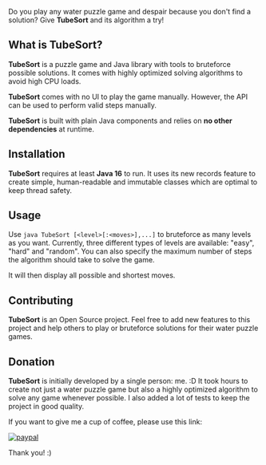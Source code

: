 Do you play any water puzzle game and despair because you don't
find a solution? Give **TubeSort** and its algorithm a try!

What is TubeSort?
-----------------

**TubeSort** is a puzzle game and Java library with tools to
bruteforce possible solutions. It comes with highly optimized
solving algorithms to avoid high CPU loads.

**TubeSort** comes with no UI to play the game manually.
However, the API can be used to perform valid steps manually.

**TubeSort** is built with plain Java components and relies on
**no other dependencies** at runtime.

Installation
------------
**TubeSort** requires at least **Java 16** to run. It uses its
new records feature to create simple, human-readable and
immutable classes which are optimal to keep thread safety.

Usage
-----
Use ```java TubeSort [<level>[:<moves>],...]``` to bruteforce
as many levels as you want. Currently, three different types of
levels are available: "easy", "hard" and "random". You can also
specify the maximum number of steps the algorithm should take to
solve the game.

It will then display all possible and shortest moves.

Contributing
------------
**TubeSort** is an Open Source project. Feel free to add new
features to this project and help others to play or bruteforce
solutions for their water puzzle games.

Donation
--------
**TubeSort** is initially developed by a single person: me. :D
It took hours to create not just a water puzzle game but also a
highly optimized algorithm to solve any game whenever possible.
I also added a lot of tests to keep the project in good quality.

If you want to give me a cup of coffee, please use this link:

[![paypal](https://www.paypalobjects.com/en_US/i/btn/btn_donateCC_LG.gif)](https://www.paypal.me/norbyte/5)

Thank you! :)